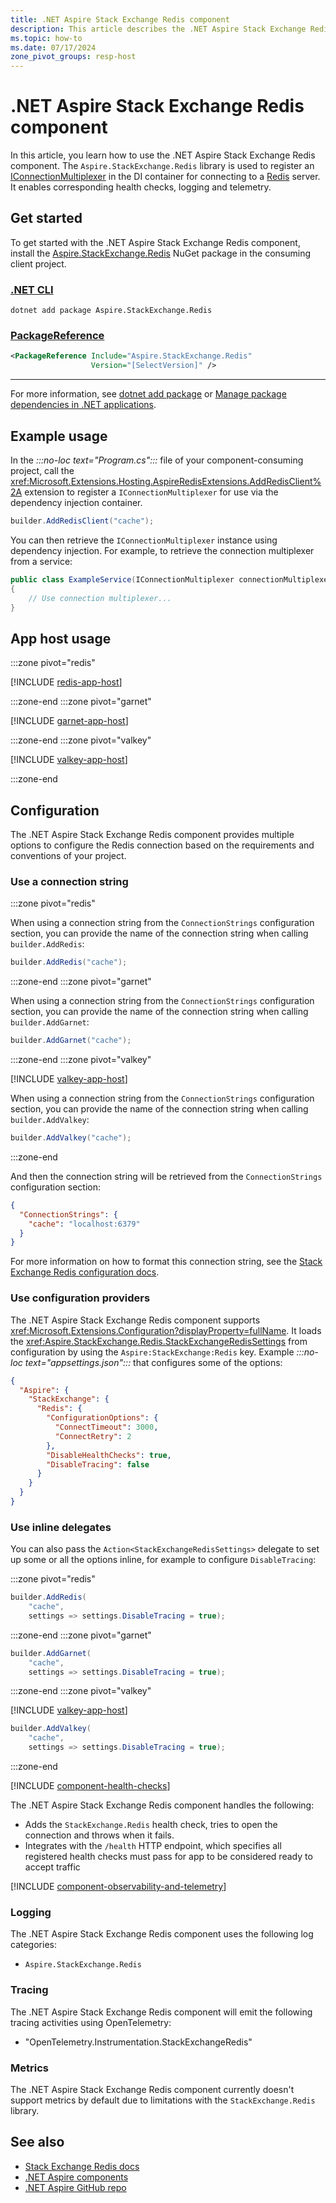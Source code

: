 ```yaml
---
title: .NET Aspire Stack Exchange Redis component
description: This article describes the .NET Aspire Stack Exchange Redis component features and capabilities
ms.topic: how-to
ms.date: 07/17/2024
zone_pivot_groups: resp-host
---
```


# .NET Aspire Stack Exchange Redis component

In this article, you learn how to use the .NET Aspire Stack Exchange Redis component. The `Aspire.StackExchange.Redis` library is used to register an [IConnectionMultiplexer](https://stackexchange.github.io/StackExchange.Redis/Basics) in the DI container for connecting to a [Redis](https://redis.io/) server. It enables corresponding health checks, logging and telemetry.

## Get started

To get started with the .NET Aspire Stack Exchange Redis component, install the [Aspire.StackExchange.Redis](https://www.nuget.org/packages/Aspire.StackExchange.Redis) NuGet package in the consuming client project.

### [.NET CLI](#tab/dotnet-cli)

```dotnetcli
dotnet add package Aspire.StackExchange.Redis
```

### [PackageReference](#tab/package-reference)

```xml
<PackageReference Include="Aspire.StackExchange.Redis"
                  Version="[SelectVersion]" />
```

---

For more information, see [dotnet add package](/dotnet/core/tools/dotnet-add-package) or [Manage package dependencies in .NET applications](/dotnet/core/tools/dependencies).

## Example usage

In the _:::no-loc text="Program.cs":::_ file of your component-consuming project, call the <xref:Microsoft.Extensions.Hosting.AspireRedisExtensions.AddRedisClient%2A> extension to register a `IConnectionMultiplexer` for use via the dependency injection container.

```csharp
builder.AddRedisClient("cache");
```

You can then retrieve the `IConnectionMultiplexer` instance using dependency injection. For example, to retrieve the connection multiplexer from a service:

```csharp
public class ExampleService(IConnectionMultiplexer connectionMultiplexer)
{
    // Use connection multiplexer...
}
```

## App host usage

:::zone pivot="redis"

[!INCLUDE [redis-app-host](includes/redis-app-host.md)]

:::zone-end
:::zone pivot="garnet"

[!INCLUDE [garnet-app-host](includes/garnet-app-host.md)]

:::zone-end
:::zone pivot="valkey"

[!INCLUDE [valkey-app-host](includes/valkey-app-host.md)]

:::zone-end

## Configuration

The .NET Aspire Stack Exchange Redis component provides multiple options to configure the Redis connection based on the requirements and conventions of your project.

### Use a connection string

:::zone pivot="redis"

When using a connection string from the `ConnectionStrings` configuration section, you can provide the name of the connection string when calling `builder.AddRedis`:

```csharp
builder.AddRedis("cache");
```

:::zone-end
:::zone pivot="garnet"

When using a connection string from the `ConnectionStrings` configuration section, you can provide the name of the connection string when calling `builder.AddGarnet`:

```csharp
builder.AddGarnet("cache");
```

:::zone-end
:::zone pivot="valkey"

[!INCLUDE [valkey-app-host](includes/valkey-app-host.md)]

When using a connection string from the `ConnectionStrings` configuration section, you can provide the name of the connection string when calling `builder.AddValkey`:

```csharp
builder.AddValkey("cache");
```

:::zone-end

And then the connection string will be retrieved from the `ConnectionStrings` configuration section:

```json
{
  "ConnectionStrings": {
    "cache": "localhost:6379"
  }
}
```

For more information on how to format this connection string, see the [Stack Exchange Redis configuration docs](https://stackexchange.github.io/StackExchange.Redis/Configuration.html#basic-configuration-strings).

### Use configuration providers

The .NET Aspire Stack Exchange Redis component supports <xref:Microsoft.Extensions.Configuration?displayProperty=fullName>. It loads the <xref:Aspire.StackExchange.Redis.StackExchangeRedisSettings> from configuration by using the `Aspire:StackExchange:Redis` key. Example _:::no-loc text="appsettings.json":::_ that configures some of the options:

```json
{
  "Aspire": {
    "StackExchange": {
      "Redis": {
        "ConfigurationOptions": {
          "ConnectTimeout": 3000,
          "ConnectRetry": 2
        },
        "DisableHealthChecks": true,
        "DisableTracing": false
      }
    }
  }
}
```

### Use inline delegates

You can also pass the `Action<StackExchangeRedisSettings>` delegate to set up some or all the options inline, for example to configure `DisableTracing`:

:::zone pivot="redis"

```csharp
builder.AddRedis(
    "cache",
    settings => settings.DisableTracing = true);
```

:::zone-end
:::zone pivot="garnet"

```csharp
builder.AddGarnet(
    "cache",
    settings => settings.DisableTracing = true);
```

:::zone-end
:::zone pivot="valkey"

[!INCLUDE [valkey-app-host](includes/valkey-app-host.md)]

```csharp
builder.AddValkey(
    "cache",
    settings => settings.DisableTracing = true);
```

:::zone-end

[!INCLUDE [component-health-checks](../includes/component-health-checks.md)]

The .NET Aspire Stack Exchange Redis component handles the following:

- Adds the `StackExchange.Redis` health check, tries to open the connection and throws when it fails.
- Integrates with the `/health` HTTP endpoint, which specifies all registered health checks must pass for app to be considered ready to accept traffic

[!INCLUDE [component-observability-and-telemetry](../includes/component-observability-and-telemetry.md)]

### Logging

The .NET Aspire Stack Exchange Redis component uses the following log categories:

- `Aspire.StackExchange.Redis`

### Tracing

The .NET Aspire Stack Exchange Redis component will emit the following tracing activities using OpenTelemetry:

- "OpenTelemetry.Instrumentation.StackExchangeRedis"

### Metrics

The .NET Aspire Stack Exchange Redis component currently doesn't support metrics by default due to limitations with the `StackExchange.Redis` library.

## See also

- [Stack Exchange Redis docs](https://stackexchange.github.io/StackExchange.Redis/)
- [.NET Aspire components](../fundamentals/components-overview.md)
- [.NET Aspire GitHub repo](https://github.com/dotnet/aspire)
